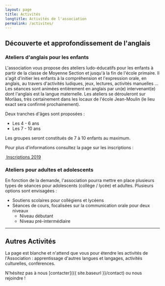 ```yaml
---
layout: page
title: Activités
longtitle: Activités de l'association
permalink: /activites/
---
```


## Découverte et approfondissement de l'anglais

### Ateliers d'anglais pour les enfants

L'association vous propose des ateliers ludo-éducatifs pour les enfants à partir
de la classe de Moyenne Section et jusqu'à la fin de l'école primaire.
Il s'agit d'initier les enfants à la compréhension et l'expression orale,
en anglais, au travers d'activités ludiques, jeux, lectures, activités manuelles ...
Les séances sont animées entièrement en anglais par un(e) intervenant(e) dont
l'anglais est la langue maternelle. Les ateliers se dérouleront sur Morlàas,
très certainement dans les locaux de l'école Jean-Moulin (le lieu exact sera confirmé
prochainement).

Deux tranches d'âges sont proposées :
* Les 4 - 6 ans
* Les 7 - 10 ans

Les groupes seront constitués de 7 à 10 enfants au maximum.

Pour plus d'informations consultez la page sur les inscriptions :

<p>
    <a href="{{ site.baseurl }}{% post_url 2018-11-10-inscription2019 %}" role="button" class="btn btn-lg btn-success" aria-label="Remove">
        <span class="glyphicon glyphicon-ok" aria-hidden="true"></span>
        <!-- <span class="glyphicon glyphicon-list-alt" aria-hidden="true"></span> -->
        &nbsp;Inscriptions 2019
    </a>
</p>

### Ateliers pour adultes et adolescents

En fonction de la demande, l'association pourra mettre en place plusieurs types
de séances pour adolescents (collège / lycée) et adultes. Plusieurs options
sont envisagées :

* Soutiens scolaires pour collégiens et lycéens
* Séances de cours, focalisées sur la communication orale pour deux niveaux
    * Niveau débutant
    * Niveau pré-intermédiaire

---

## Autres Activités

La page est blanche et n'attend que vous pour étendre les activités de
l'Association : apprentissage d'autres langues et langages, activités culturelles,
conférences.

N'hésitez pas à nous [contacter]({{ site.baseurl }}/contact) ou nous rejoindre !
